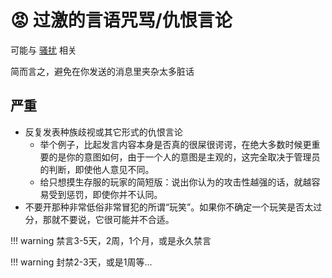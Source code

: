 # 😡 过激的言语咒骂/仇恨言论

可能与 [骚扰](excessivepvp.md) 相关

简而言之，避免在你发送的消息里夹杂太多脏话

## **严重**

- 反复发表种族歧视或其它形式的仇恨言论
  - 举个例子，比起发言内容本身是否真的很屎很谔谔，在绝大多数时候更重要的是你的意图如何，由于一个人的意图是主观的，这完全取决于管理员的判断，即使他人意见不同。
  - 给只想摸生存服的玩家的简短版：说出你认为的攻击性越强的话，就越容易受到惩罚，即使你并不认同。
- 不要开那种非常低俗非常冒犯的所谓“玩笑”。如果你不确定一个玩笑是否太过分，那就不要说，它很可能并不合适。

!!! warning 禁言3-5天，2周，1个月，或是永久禁言

!!! warning 封禁2-3天，或是1周等...
